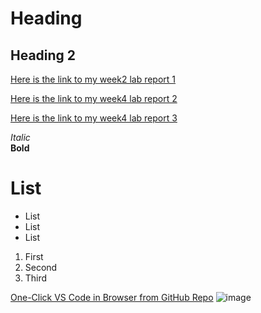 # Heading 
## Heading 2

[Here is the link to my week2 lab report 1](https://w1caoucsd.github.io/cse15l-lab-reports/Week-2-Lab-Report-remote-access)

[Here is the link to my week4 lab report 2](https://w1caoucsd.github.io/cse15l-lab-reports/Week-4-Lab-Report)

[Here is the link to my week4 lab report 3](https://w1caoucsd.github.io/cse15l-lab-reports/lab-report-3-week-6)


*Italic*	
**Bold**	
# List 
* List
* List
* List
1. First
2. Second 
3. Third


[One-Click VS Code in Browser from GitHub Repo](https://visualstudiomagazine.com/articles/2021/08/31/github-vs-code.aspx)
![image](https://upload.wikimedia.org/wikipedia/commons/9/9a/Gull_portrait_ca_usa.jpg)

